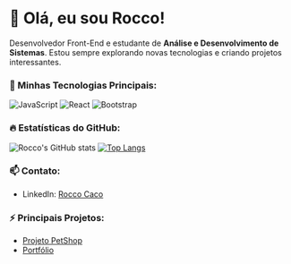 # 👋 Olá, eu sou Rocco!

Desenvolvedor Front-End e estudante de **Análise e Desenvolvimento de Sistemas**. Estou sempre explorando novas tecnologias e criando projetos interessantes.

### 🚀 Minhas Tecnologias Principais:
![JavaScript](https://img.shields.io/badge/-JavaScript-black?style=flat-square&logo=javascript)
![React](https://img.shields.io/badge/-React-blue?style=flat-square&logo=react)
![Bootstrap](https://img.shields.io/badge/-Bootstrap-purple?style=flat-square&logo=bootstrap)


### 🔥 Estatísticas do GitHub:
![Rocco's GitHub stats](https://github-readme-stats.vercel.app/api?username=roccocaco&show_icons=true&theme=radical)
[![Top Langs](https://github-readme-stats.vercel.app/api/top-langs/?username=roccocaco&layout=compact)](https://github.com/noahaiden/github-readme-stats)

### 📫 Contato:
- LinkedIn: [Rocco Caco](https://www.linkedin.com/in/roccocaco/)

### ⚡ Principais Projetos:
- [Projeto PetShop](https://github.com/roccocaco/project-petshop)
- [Portfólio](https://github.com/roccocaco/portfolio)
